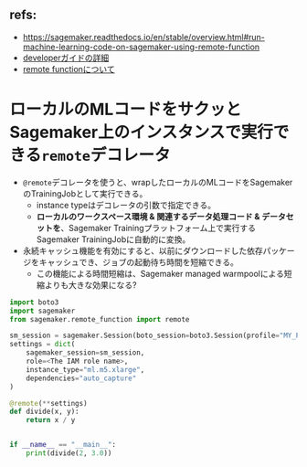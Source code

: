 ## refs:

- https://sagemaker.readthedocs.io/en/stable/overview.html#run-machine-learning-code-on-sagemaker-using-remote-function
- [developerガイドの詳細](https://docs.aws.amazon.com/sagemaker/latest/dg/train-remote-decorator.html)
- [remote functionについて](https://sagemaker.readthedocs.io/en/stable/remote_function/sagemaker.remote_function.html)

# ローカルのMLコードをサクッとSagemaker上のインスタンスで実行できる`remote`デコレータ

- `@remote`デコレータを使うと、wrapしたローカルのMLコードをSagemakerのTrainingJobとして実行できる。
  - instance typeはデコレータの引数で指定できる。
  - **ローカルのワークスペース環境 & 関連するデータ処理コード & データセットを**、Sagemaker Trainingプラットフォーム上で実行するSagemaker TrainingJobに自動的に変換。
- 永続キャッシュ機能を有効にすると、以前にダウンロードした依存パッケージをキャッシュでき、ジョブの起動待ち時間を短縮できる。
  - この機能による時間短縮は、Sagemaker managed warmpoolによる短縮よりも大きな効果になる?


```python
import boto3
import sagemaker
from sagemaker.remote_function import remote

sm_session = sagemaker.Session(boto_session=boto3.Session(profile="MY_PROFILE"))
settings = dict(
    sagemaker_session=sm_session,
    role=<The IAM role name>,
    instance_type="ml.m5.xlarge",
    dependencies="auto_capture"
)

@remote(**settings)
def divide(x, y):
    return x / y


if __name__ == "__main__":
    print(divide(2, 3.0))
```
